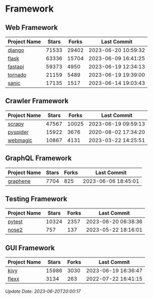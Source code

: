# Framework

## Web Framework
| Project Name | Stars | Forks | Last Commit |
| ------------ | ----- | ----- | ----------- |
| [django](https://github.com/django/django) | 71533 | 29402 | 2023-06-20 10:59:32 |
| [flask](https://github.com/pallets/flask) | 63336 | 15704 | 2023-06-09 16:41:25 |
| [fastapi](https://github.com/tiangolo/fastapi) | 59373 | 4950 | 2023-06-19 12:34:13 |
| [tornado](https://github.com/tornadoweb/tornado) | 21159 | 5489 | 2023-06-19 19:39:00 |
| [sanic](https://github.com/sanic-org/sanic) | 17135 | 1517 | 2023-06-14 19:03:43 |

## Crawler Framework
| Project Name | Stars | Forks | Last Commit |
| ------------ | ----- | ----- | ----------- |
| [scrapy](https://github.com/scrapy/scrapy) | 47567 | 10025 | 2023-06-19 09:59:13 |
| [pyspider](https://github.com/binux/pyspider) | 15922 | 3676 | 2020-08-02 17:34:20 |
| [webmagic](https://github.com/code4craft/webmagic) | 10867 | 4131 | 2023-03-22 14:25:51 |

## GraphQL Framework
| Project Name | Stars | Forks | Last Commit |
| ------------ | ----- | ----- | ----------- |
| [graphene](https://github.com/graphql-python/graphene) | 7704 | 825 | 2023-06-06 18:45:01 |

## Testing Framework
| Project Name | Stars | Forks | Last Commit |
| ------------ | ----- | ----- | ----------- |
| [pytest](https://github.com/pytest-dev/pytest) | 10324 | 2357 | 2023-06-20 06:38:36 |
| [nose2](https://github.com/nose-devs/nose2) | 757 | 137 | 2023-05-22 18:16:01 |

## GUI Framework
| Project Name | Stars | Forks | Last Commit |
| ------------ | ----- | ----- | ----------- |
| [kivy](https://github.com/kivy/kivy) | 15986 | 3030 | 2023-06-19 16:36:47 |
| [flexx](https://github.com/flexxui/flexx) | 3134 | 263 | 2022-07-22 16:41:15 |

*Update Date: 2023-06-20T20:00:17*